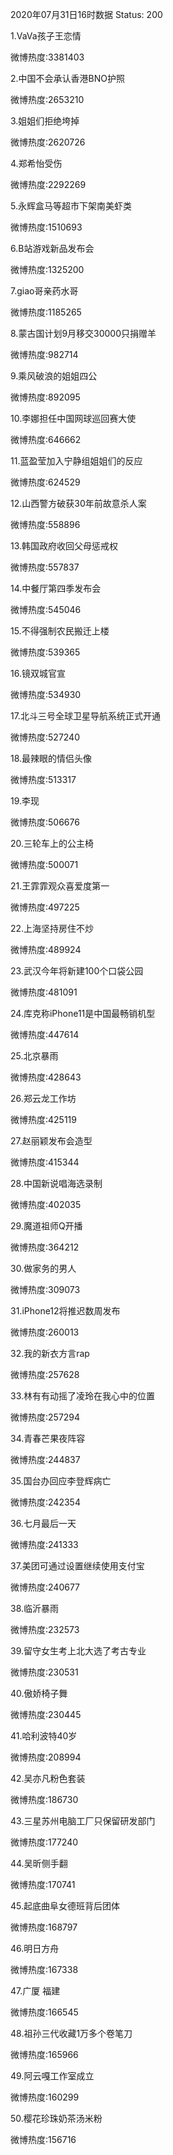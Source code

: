 2020年07月31日16时数据
Status: 200

1.VaVa孩子王恋情

微博热度:3381403

2.中国不会承认香港BNO护照

微博热度:2653210

3.姐姐们拒绝垮掉

微博热度:2620726

4.郑希怡受伤

微博热度:2292269

5.永辉盒马等超市下架南美虾类

微博热度:1510693

6.B站游戏新品发布会

微博热度:1325200

7.giao哥亲药水哥

微博热度:1185265

8.蒙古国计划9月移交30000只捐赠羊

微博热度:982714

9.乘风破浪的姐姐四公

微博热度:892095

10.李娜担任中国网球巡回赛大使

微博热度:646662

11.蓝盈莹加入宁静组姐姐们的反应

微博热度:624529

12.山西警方破获30年前故意杀人案

微博热度:558896

13.韩国政府收回父母惩戒权

微博热度:557837

14.中餐厅第四季发布会

微博热度:545046

15.不得强制农民搬迁上楼

微博热度:539365

16.镜双城官宣

微博热度:534930

17.北斗三号全球卫星导航系统正式开通

微博热度:527240

18.最辣眼的情侣头像

微博热度:513317

19.李现

微博热度:506676

20.三轮车上的公主椅

微博热度:500071

21.王霏霏观众喜爱度第一

微博热度:497225

22.上海坚持房住不炒

微博热度:489924

23.武汉今年将新建100个口袋公园

微博热度:481091

24.库克称iPhone11是中国最畅销机型

微博热度:447614

25.北京暴雨

微博热度:428643

26.郑云龙工作坊

微博热度:425119

27.赵丽颖发布会造型

微博热度:415344

28.中国新说唱海选录制

微博热度:402035

29.魔道祖师Q开播

微博热度:364212

30.做家务的男人

微博热度:309073

31.iPhone12将推迟数周发布

微博热度:260013

32.我的新衣方言rap

微博热度:257628

33.林有有动摇了凌玲在我心中的位置

微博热度:257294

34.青春芒果夜阵容

微博热度:244837

35.国台办回应李登辉病亡

微博热度:242354

36.七月最后一天

微博热度:241333

37.美团可通过设置继续使用支付宝

微博热度:240677

38.临沂暴雨

微博热度:232573

39.留守女生考上北大选了考古专业

微博热度:230531

40.傲娇椅子舞

微博热度:230445

41.哈利波特40岁

微博热度:208994

42.吴亦凡粉色套装

微博热度:186730

43.三星苏州电脑工厂只保留研发部门

微博热度:177240

44.吴昕侧手翻

微博热度:170741

45.起底曲阜女德班背后团体

微博热度:168797

46.明日方舟

微博热度:167338

47.广厦 福建

微博热度:166545

48.祖孙三代收藏1万多个卷笔刀

微博热度:165966

49.阿云嘎工作室成立

微博热度:160299

50.樱花珍珠奶茶汤米粉

微博热度:156716

